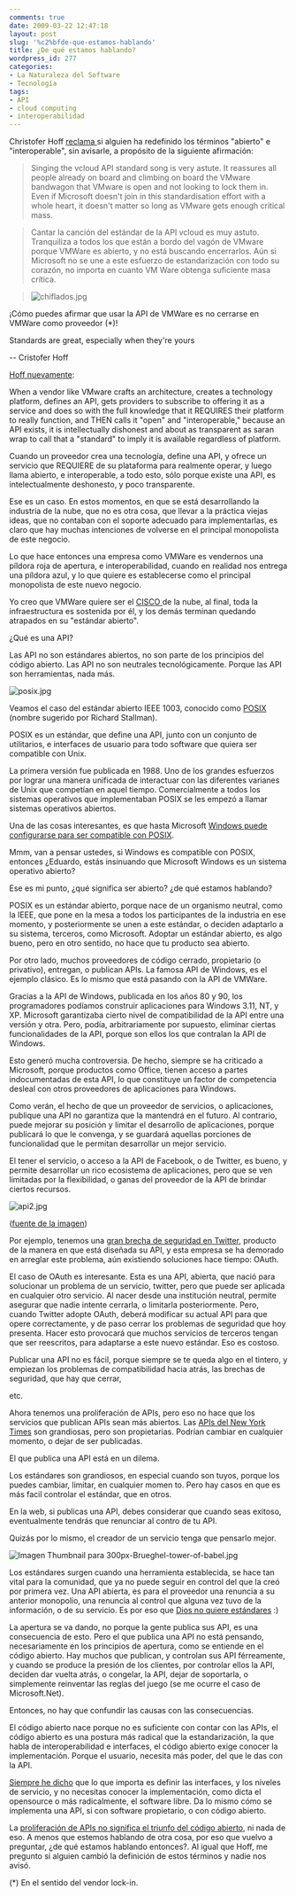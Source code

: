 ```yaml
---
comments: true
date: 2009-03-22 12:47:18
layout: post
slug: '%c2%bfde-que-estamos-hablando'
title: ¿De qué estamos hablando?
wordpress_id: 277
categories:
- La Naturaleza del Software
- Tecnología
tags:
- API
- cloud computing
- interoperabilidad
---
```


Christofer Hoff [reclama ](http://rationalsecurity.typepad.com/blog/2009/02/im-sorry-but-did-someone-redefine-open-and-interoperable-and-not-tell-me.html)si alguien ha redefinido los términos "abierto" e "interoperable", sin avisarle, a propósito de la siguiente afirmación:

  


> Singing the vcloud API standard song is very astute. It reassures all people already on board and climbing on board the VMware bandwagon that VMware is open and not looking to lock them in. Even if Microsoft doesn't join in this standardisation effort with a whole heart, it doesn't matter so long as VMware gets enough critical mass.

>   


> Cantar la canción del estándar de la API vcloud es muy astuto. Tranquiliza a todos los que están a bordo del vagón de VMware porque VMWare es abierto, y no está buscando encerrarlos. Aún si Microsoft no se une a este esfuerzo de estandarización con todo su corazón, no  importa en cuanto VM Ware obtenga suficiente masa crítica.

> ![chiflados.jpg](/images/chiflados.jpg)

  


¡Cómo puedes afirmar que usar la API de VMWare es no cerrarse en VMWare como proveedor (*)!

  


Standards are great, especially when they're yours

-- Cristofer Hoff

  


[Hoff nuevamente](http://rationalsecurity.typepad.com/blog/2009/02/im-sorry-but-did-someone-redefine-open-and-interoperable-and-not-tell-me.html):

  


When a vendor like VMware crafts an architecture, creates a technology platform, defines an API, gets providers to subscribe to offering it as a service and does so with the full knowledge that it REQUIRES their platform to really function, and THEN calls it "open" and "interoperable," because an API exists, it is intellectually dishonest and about as transparent as saran wrap to call that a "standard" to imply it is available regardless of platform.

  


Cuando un proveedor crea una tecnología, define una API, y ofrece un servicio que REQUIERE de su plataforma para realmente operar, y luego llama abierto, e interoperable, a todo esto, sólo porque existe una API, es intelectualmente deshonesto, y poco transparente.

  


Ese es un caso. En estos momentos, en que se está desarrollando la industria de la nube, que no es otra cosa, que llevar a la práctica viejas ideas, que no contaban con el soporte adecuado para implementarlas, es claro que hay muchas intenciones de volverse en el principal monopolista de este negocio.

  


Lo que hace entonces una empresa como VMWare es vendernos una píldora roja de apertura, e interoperabilidad, cuando en realidad nos entrega una píldora azul, y lo que quiere es establecerse como el principal monopolista de este nuevo negocio.

Yo creo que VMWare quiere ser el [CISCO ](http://es.wikipedia.org/wiki/Cisco) de la nube, al final, toda la infraestructura es sostenida por él, y los demás terminan quedando atrapados en su "estándar abierto".

  


¿Qué es una API?

  


Las API no son estándares abiertos, no son parte de los principios del código abierto. Las API no son neutrales tecnológicamente. Porque las API son herramientas, nada más.

  


![posix.jpg](/images/posix.jpg)

Veamos el caso del estándar abierto IEEE 1003, conocido como [POSIX ](http://es.wikipedia.org/wiki/POSIX)(nombre sugerido por Richard Stallman).

POSIX es un estándar, que define una API, junto con un conjunto de utilitarios, e interfaces de usuario para todo software que quiera ser compatible con Unix.

  


La primera versión fue publicada en 1988. Uno de los grandes esfuerzos por lograr una manera unificada de interactuar con las diferentes varianes de Unix que competían en aquel tiempo. Comercialmente a todos los sistemas operativos que implementaban POSIX se les empezó a llamar sistemas operativos abiertos.

  


Una de las cosas interesantes, es que hasta Microsoft [Windows puede configurarse para ser compatible con POSIX](http://technet.microsoft.com/en-us/library/cc779522.aspx).

  


Mmm, van a pensar ustedes, si Windows es compatible con POSIX, entonces ¿Eduardo, estás insinuando que Microsoft Windows es un sistema operativo abierto?

  


Ese es mi punto, ¿qué significa ser abierto? ¿de qué estamos hablando?

  


POSIX es un estándar abierto, porque nace de un organismo neutral, como la IEEE, que pone en la mesa a todos los participantes de la industria en ese momento, y posteriormente se unen a este estándar, o deciden adaptarlo a su sistema, terceros, como Microsoft. Adoptar un estándar abierto, es algo bueno, pero en otro sentido, no hace  que tu producto sea abierto.

  


Por otro lado, muchos proveedores de código cerrado, propietario (o privativo), entregan, o publican APIs. La famosa API de Windows, es el ejemplo clásico. Es lo mismo que está pasando con la API de VMWare.

  


Gracias a la API de Windows, publicada en los años 80 y 90, los programadores podíamos construir aplicaciones para Windows 3.11, NT, y XP. Microsoft garantizaba cierto nivel de compatibilidad de la API entre una versión y otra. Pero, podía, arbitrariamente por supuesto, eliminar ciertas funcionalidades de la API, porque son ellos los que  contralan la API de Windows.

  


Esto generó mucha controversia. De hecho, siempre se ha criticado a Microsoft, porque productos como Office, tienen acceso a partes indocumentadas de esta API, lo que constituye un factor de competencia desleal con otros proveedores de aplicaciones para Windows.

  


Como verán, el hecho de que un proveedor de servicios, o aplicaciones, publique una API no garantiza que la mantendrá en el futuro. Al contrario, puede mejorar su posición y limitar el desarrollo de aplicaciones, porque publicará lo que le convenga, y se guardará aquellas porciones de funcionalidad que le permitan desarrollar un mejor servicio.

  


El tener el servicio, o acceso a la API de Facebook, o de Twitter, es bueno, y permite desarrollar un rico ecosistema de aplicaciones, pero que se ven limitadas por la flexibilidad, o ganas del proveedor de la API de brindar ciertos recursos.

  


![api2.jpg](/images/api2.jpg)

([fuente de la imagen](http://geekandpoke.typepad.com/geekandpoke/2008/05/the-new-social.html))

  


Por ejemplo, tenemos una [gran brecha de seguridad en Twitter](http://www.lnds.net/2009/01/para-que-necesitas-mi-clave-de-twitter.html), producto de la manera en que está diseñada su API, y esta empresa se ha demorado en arreglar este problema, aún existiendo soluciones hace tiempo: OAuth.

  


El caso de OAuth es interesante. Esta es una API, abierta, que nació para solucionar un problema de un servicio, twitter, pero que puede ser aplicada en cualquier otro servicio. Al nacer desde una institución neutral, permite asegurar que nadie intente cerrarla, o limitarla posteriormente. Pero, cuando Twitter adopte OAuth, deberá modificar su actual API para que opere correctamente, y de paso cerrar los problemas de seguridad que hoy presenta. Hacer esto provocará que muchos servicios de terceros tengan que ser reescritos, para adaptarse a este nuevo estándar. Eso es costoso.

  


Publicar una API no es fácil, porque siempre se te queda algo en el tintero, y empiezan los problemas de compatibilidad hacia atrás, las brechas de seguridad, que hay que cerrar,

etc.

  


Ahora tenemos una proliferación de APIs, pero eso no hace que los servicios que publican APIs sean más abiertos. Las [APIs del New York Times](http://developer.nytimes.com/docs) son grandiosas, pero son propietarias. Podrían cambiar en cualquier momento, o dejar de ser publicadas.

  


El que publica una API está en un dilema.

  


Los estándares son grandiosos, en especial cuando son tuyos, porque los puedes cambiar, limitar, en cualquier momen
to. Pero hay casos en que es más facil controlar el estándar, que en otros.

  


En la web, si publicas una API, debes considerar que cuando seas exitoso, eventualmente tendrás que renunciar al contro de tu API.

Quizás por lo mismo, el creador de un servicio tenga que pensarlo mejor.

  


![Imagen Thumbnail para 300px-Brueghel-tower-of-babel.jpg](/images/300px-brueghel-tower-of-babel.jpg)

Los estándares surgen cuando una herramienta  establecida, se hace tan vital para la comunidad, que ya no puede seguir en control del que la creó por primera vez. Una API abierta, es para el proveedor una renuncia a su anterior monopolio, una renuncia al control que alguna vez tuvo de la información, o de su servicio. Es por eso que [Dios no quiere estándares](http://www.lnds.net/2008/03/dios-no-quiere-estandares.html) :)

  


La apertura se va dando, no porque la gente publica sus API, es una consecuencia de esto. Pero el que publica una API no está pensando, necesariamente en los principios de apertura, como se entiende en el código abierto. Hay muchos que publican, y controlan sus API férreamente, y cuando se produce la presión de los clientes, por controlar ellos la API, deciden dar vuelta atrás, o congelar, la API, dejar de soportarla, o simplemente reinventar las reglas del juego (se me ocurre el caso de Microsoft.Net).

  


Entonces, no hay que confundir las causas con las consecuencias.

  


El código abierto nace porque no es suficiente con contar con las APIs, el código abierto es una postura más radical que la estandarización, la que habla de interoperabilidad e interfaces, el código abierto exige conocer la implementación. Porque el usuario, necesita más poder, del que le das con la API.

  


[Siempre he dicho](http://www.lnds.net/2005/10/el-camino-de-google.html) que lo que importa es definir las interfaces, y los niveles de servicio, y no necesitas conocer la implementación, como dicta el opensource o  más radicalmente, el software libre. Da lo mismo cómo se implementa una API, si con software propietario, o con código abierto.

  


La [proliferación de APIs no significa el triunfo del código abierto](http://www.lnds.net/2009/03/una-api-no-es-codigo-abierto.html), ni nada de eso. A menos que estemos hablando de otra cosa, por eso que vuelvo a preguntar, ¿de qué estamos hablando entonces?. Al igual que Hoff, me pregunto si alguien cambió la definición de estos términos y nadie nos avisó.

(*) En el sentido del vendor lock-in.



